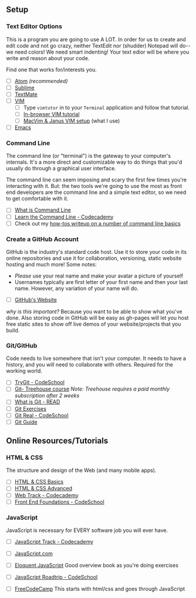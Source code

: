 ## Setup

### Text Editor Options
This is a program you are going to use A LOT. In order for us to create and edit code and not go crazy, neither TextEdit nor (shudder) Notepad will do--we need colors! We need smart indenting! Your text edior will be where you write and reason about your code. 

Find one that works for/interests you. 
- [ ] [Atom](https://atom.io) _(recommended)_
- [ ] [Sublime](http://www.sublimetext.com)
- [ ] [TextMate](https://macromates.com/download)
- [ ] [VIM](http://en.wikipedia.org/wiki/Vim_%28text_editor%29)
  - [ ] Type `vimtutor` in to your `Terminal` application and follow that tutorial.
  - [ ] [In-browser VIM tutorial](http://www.openvim.com)
  - [ ] [MacVim & Janus VIM setup](https://github.com/carlhuda/janus) (what I use)
- [ ] [Emacs](http://emacsformacosx.com)

### Command Line
The command line (or "terminal") is the gateway to your computer's internals. It's a more direct and customizable way to do things that you'd usually do through a graphical user interface.

The command line can seem imposing and scary the first few times you're interacting with it. But: the two tools we're going to use the most as front end developers are the command line and a simple text editor, so we need to get comfortable with it.
- [ ] [What is Command Line](http://skillcrush.com/2012/12/03/command-line-2/)
- [ ] [Learn the Command Line - Codecademy](https://www.codecademy.com/courses/learn-the-command-line) 
- [ ] Check out my [how-tos writeup on a number of command line basics](../how-tos/bash_basics.md) 

### Create a GitHub Account
GitHub is the industry's standard code host. Use it to store your code in its online repositories and use it for collaboration, versioning, static website hosting and much more! Some notes:
* _Please_ use your real name and make your avatar a picture of yourself 
* Usernames typically are first letter of your first name and then your last name. However, any variation of your name will do.

- [ ] [GitHub's Website](https://github.com)

_why is this important?_  Because you want to be able to show what you've done. Also storing code in GitHub will be easy as gh-pages will let you host free static sites to show off live demos of your website/projects that you build. 

### Git/GitHub
Code needs to live somewhere that isn't your computer. It needs to have a history, and you will need to collaborate with others. Required for the working world.
- [ ] [TryGit - CodeSchool](https://www.codeschool.com/courses/try-git) 
- [ ] [Git- Treehouse course](https://teamtreehouse.com/library/git-basics) _Note: Treehouse requires a paid monthly subscription after 2 weeks_
- [ ] [What is Git - READ](http://git-scm.com/book/en/v2/Getting-Started-Git-Basics)
- [ ] [Git Exercises](https://try.github.io/levels/1/challenges/1)
- [ ] [Git Real - CodeSchool](https://www.codeschool.com/courses/git-real) 
- [ ] [Git Guide](http://rogerdudler.github.io/git-guide) 

## Online Resources/Tutorials

### HTML & CSS
The structure and design of the Web (and many mobile apps).
- [ ] [HTML & CSS Basics](http://learn.shayhowe.com/html-css/)
- [ ] [HTML & CSS Advanced](http://learn.shayhowe.com/advanced-html-css/)
- [ ] [Web Track - Codecademy](http://www.codecademy.com/tracks/web)
- [ ] [Front End Foundations - CodeSchool](https://www.codeschool.com/courses/front-end-foundations) 

### JavaScript
JavaScript is necessary for EVERY software job you will ever have. 
- [ ] [JavaScript Track - Codecademy](http://www.codecademy.com/tracks/javascript) 
- [ ] [JavaScript.com](http://www.javascript.com)
- [ ] [Eloquent JavaScript](http://eloquentjavascript.net/) Good overview book as you're doing exercises
- [ ] [JavaScript Roadtrip - CodeSchool](http://javascript-roadtrip.codeschool.com)
- [ ] [FreeCodeCamp](http://www.freecodecamp.com) This starts with html/css and goes through JavaScript


